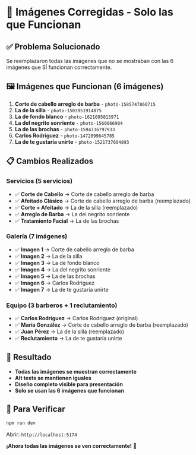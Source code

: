 # 🔧 Imágenes Corregidas - Solo las que Funcionan

## ✅ **Problema Solucionado**
Se reemplazaron todas las imágenes que no se mostraban con las 6 imágenes que SÍ funcionan correctamente.

## 🖼️ **Imágenes que Funcionan (6 imágenes)**

1. **Corte de cabello arreglo de barba** - `photo-1585747860715`
2. **La de la silla** - `photo-1503951914875`
3. **La de fondo blanco** - `photo-1621605815971`
4. **La del negrito sonriente** - `photo-1560066984`
5. **La de las brochas** - `photo-1594736797933`
6. **Carlos Rodriguez** - `photo-1472099645785`
7. **La de te gustaría unirte** - `photo-1521737604893`

## 📋 **Cambios Realizados**

### **Servicios (5 servicios)**
- ✅ **Corte de Cabello** → Corte de cabello arreglo de barba
- ✅ **Afeitado Clásico** → Corte de cabello arreglo de barba (reemplazado)
- ✅ **Corte + Afeitado** → La de la silla (reemplazado)
- ✅ **Arreglo de Barba** → La del negrito sonriente
- ✅ **Tratamiento Facial** → La de las brochas

### **Galería (7 imágenes)**
- ✅ **Imagen 1** → Corte de cabello arreglo de barba
- ✅ **Imagen 2** → La de la silla
- ✅ **Imagen 3** → La de fondo blanco
- ✅ **Imagen 4** → La del negrito sonriente
- ✅ **Imagen 5** → La de las brochas
- ✅ **Imagen 6** → Carlos Rodriguez
- ✅ **Imagen 7** → La de te gustaría unirte

### **Equipo (3 barberos + 1 reclutamiento)**
- ✅ **Carlos Rodríguez** → Carlos Rodriguez (original)
- ✅ **María González** → Corte de cabello arreglo de barba (reemplazado)
- ✅ **Juan Pérez** → La de la silla (reemplazado)
- ✅ **Reclutamiento** → La de te gustaría unirte

## 🎯 **Resultado**
- **Todas las imágenes se muestran correctamente**
- **Alt texts se mantienen iguales**
- **Diseño completo visible para presentación**
- **Solo se usan las 6 imágenes que funcionan**

## 📱 **Para Verificar**
```bash
npm run dev
```
Abrir: `http://localhost:5174`

**¡Ahora todas las imágenes se ven correctamente!** 🚀
